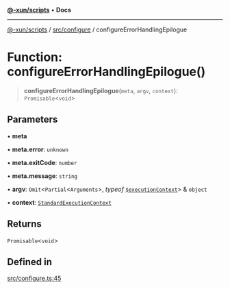 [**@-xun/scripts**](../../../README.md) • **Docs**

***

[@-xun/scripts](../../../README.md) / [src/configure](../README.md) / configureErrorHandlingEpilogue

# Function: configureErrorHandlingEpilogue()

> **configureErrorHandlingEpilogue**(`meta`, `argv`, `context`): `Promisable`\<`void`\>

## Parameters

• **meta**

• **meta.error**: `unknown`

• **meta.exitCode**: `number`

• **meta.message**: `string`

• **argv**: `Omit`\<`Partial`\<`Arguments`\>, *typeof* [`$executionContext`](../variables/$executionContext.md)\> & `object`

• **context**: [`StandardExecutionContext`](../../../lib/@-xun/cli-utils/extensions/type-aliases/StandardExecutionContext.md)

## Returns

`Promisable`\<`void`\>

## Defined in

[src/configure.ts:45](https://github.com/Xunnamius/xscripts/blob/09056cae12d2b8f174c6d0ccc038e6099f396bc6/src/configure.ts#L45)
